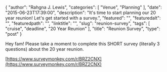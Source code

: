 {
  "author": "Rahgna J. Lewis",
  "categories": [
    "Venue",
    "Planning"
  ],
  "date": "2015-06-23T17:39:00",
  "description": "It's time to start planning our 20 year reunion!  Let's get started with a survey.",
  "featured": "",
  "featuredalt": "",
  "featuredpath": "",
  "linktitle": "",
  "slug": "reunion-survey",
  "tags": [
    "cruise",
    "deadline",
    "20 Year Reunion"
  ],
  "title": "Reunion Survey",
  "type": "post"
}

Hey fam!
Please take a moment to complete this SHORT survey (literally 3 questions) about the 20 year reunion.

[https://www.surveymonkey.com/r/BRZ2CNX](https://www.surveymonkey.com/r/BRZ2CNX)
